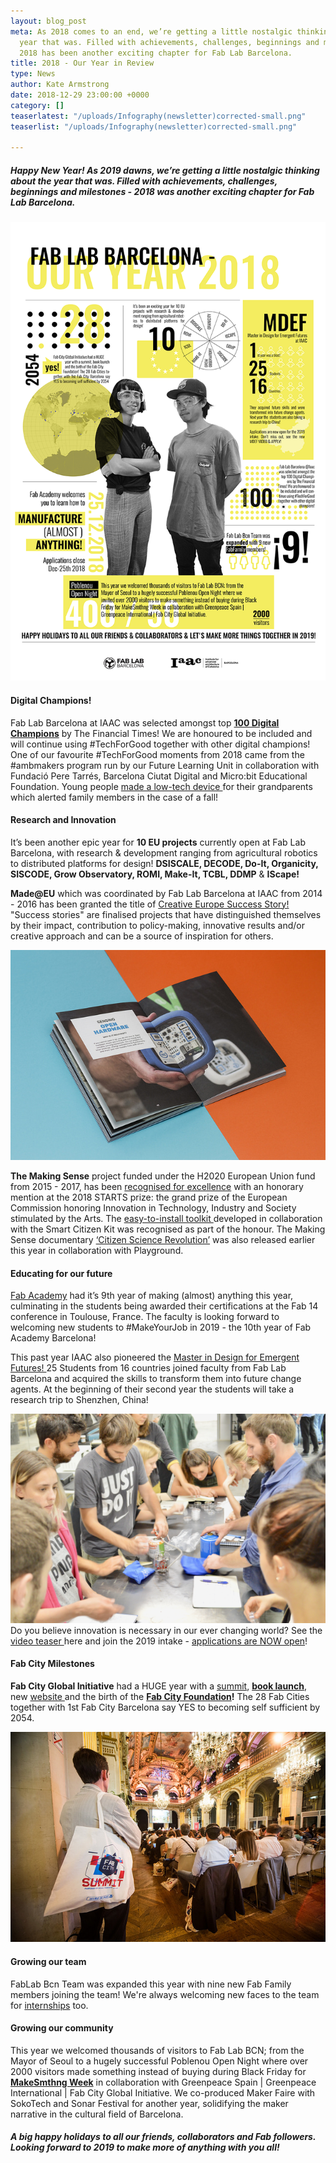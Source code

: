 ```yaml
---
layout: blog_post
meta: As 2018 comes to an end, we’re getting a little nostalgic thinking about the
  year that was. Filled with achievements, challenges, beginnings and milestones -
  2018 has been another exciting chapter for Fab Lab Barcelona.
title: 2018 - Our Year in Review
type: News
author: Kate Armstrong
date: 2018-12-29 23:00:00 +0000
category: []
teaserlatest: "/uploads/Infography(newsletter)corrected-small.png"
teaserlist: "/uploads/Infography(newsletter)corrected-small.png"

---
```

##### Happy New Year! As 2019 dawns, we’re getting a little nostalgic thinking about the year that was. Filled with achievements, challenges, beginnings and milestones - 2018 was another exciting chapter for Fab Lab Barcelona.

![](/uploads/Infography(newsletter)corrected-small.png)

#### Digital Champions!

Fab Lab Barcelona at IAAC was selected amongst top [**100 Digital Champions**](https://www.ft.com/content/6d68a236-e153-11e8-8e70-5e22a430c1ad) by The Financial Times! We are honoured to be included and will continue using #TechForGood together with other digital champions! One of our favourite #TechForGood moments from 2018 came from the #ambmakers program run by our Future Learning Unit in collaboration with Fundació Pere Tarrés, Barcelona Ciutat Digital and Micro:bit Educational Foundation. Young people [made a low-tech device ](https://twitter.com/FutureLearningU/status/1062623312365400065)for their grandparents which alerted family members in the case of a fall!

#### Research and Innovation

It’s been another epic year for **10 EU projects** currently open at Fab Lab Barcelona, with research & development ranging from agricultural robotics to distributed platforms for design! **DSISCALE, DECODE, Do-It, Organicity, SISCODE, Grow Observatory, ROMI, Make-It, TCBL, DDMP** & **IScape!**

**Made@EU** which was coordinated by Fab Lab Barcelona at IAAC from 2014 - 2016 has been granted the title of [Creative Europe Success Story!](http://ec.europa.eu/programmes/creative-europe/projects/ce-project-details/#project/552170-CREA-1-2014-1-ES-CULT-COOP1) "Success stories" are finalised projects that have distinguished themselves by their impact, contribution to policy-making, innovative results and/or creative approach and can be a source of inspiration for others.

![Making Sense toolkit](/uploads/40841347272_7c303df8fb_z.jpg "Making Sense")

**The Making Sense** project funded under the H2020 European Union fund from 2015 - 2017, has been [recognised for excellence](https://starts-prize.aec.at/en/making-sense-citizen-sensing-toolkit/) with an honorary mention at the 2018 STARTS prize: the grand prize of the European Commission honoring Innovation in Technology, Industry and Society stimulated by the Arts. The [easy-to-install toolkit ](http://making-sense.eu/publication_categories/toolkit/)developed in collaboration with the Smart Citizen Kit was recognised as part of the honour. The Making Sense documentary [‘Citizen Science Revolution’](https://www.youtube.com/watch?v=hvn5LyACUYw) was also released earlier this year in collaboration with Playground.

#### **Educating for our future**

[Fab Academy](https://fablabbcn.org/fab_academy_18.html) had it’s 9th year of making (almost) anything this year, culminating in the students being awarded their certifications at the Fab 14 conference in Toulouse, France. The faculty is looking forward to welcoming new students to #MakeYourJob in 2019 - the 10th year of Fab Academy Barcelona!

This past year IAAC also pioneered the [Master in Design for Emergent Futures! ](https://iaac.net/educational-programmes/masters-programmes/master-in-design-for-emergent-futures-mdef/)25 Students from 16 countries joined faculty from Fab Lab Barcelona and acquired the skills to transform them into future change agents. At the beginning of their second year the students will take a research trip to Shenzhen, China!

![MDEF Students learn the basics in Biology Zero class](/uploads/fullsizeoutput_3cc.jpeg "MDEF Biology Zero class")Do you believe innovation is necessary in our ever changing world? See the [video teaser ](https://youtu.be/nsv7OzujbLE)here and join the 2019 intake - [applications are NOW open](https://iaac.net/educational-programmes/masters-programmes/master-in-design-for-emergent-futures-mdef/)!

#### **Fab City Milestones**

**Fab City Global Initiative** had a HUGE year with a [summit](https://summit.fabcity.paris/), [**book launch**](https://www.peecho.com/checkout/154028456915119538/457294/fab-city-the-mass-distributed-of-almost-everything), new [website ](www.fab.city)and the birth of the [**Fab City Foundation**](https://blog.fab.city/fab-foundation-launch-in-e-estonia-4ece89d8ff5a)**!** The 28 Fab Cities together with 1st Fab City Barcelona say YES to becoming self sufficient by 2054.

![](/uploads/41656212660_a053866874_z.jpg)

#### **Growing our team**

FabLab Bcn Team was expanded this year with nine new Fab Family members joining the team! We're always welcoming new faces to the team for [internships](https://fablabbcn.org/work_with_us.html) too.

#### **Growing our community**

This year we welcomed thousands of visitors to Fab Lab BCN; from the Mayor of Seoul to a hugely successful Poblenou Open Night where over 2000 visitors made something instead of buying during Black Friday for [**MakeSmthng Week**](https://medium.com/@makesmthng/lets-makechangenow-9ae6ef461894) in collaboration with Greenpeace Spain | Greenpeace International | Fab City Global Initiative. We co-produced Maker Faire with SokoTech and Sonar Festival for another year, solidifying the maker narrative in the cultural field of Barcelona.

##### A big happy holidays to all our friends, collaborators and Fab followers. Looking forward to 2019 to make more of anything with you all!